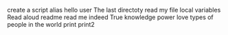 create a script alias
hello user
The last directoty
read my file
local variables
Read aloud
readme
read me
indeed True knowledge
power
love
types of people in the world
print
print2
